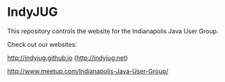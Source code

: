 # IndyJUG

This repository controls the website for the Indianapolis Java User Group.

Check out our websites:

http://indyjug.github.io (http://indyjug.net)

http://www.meetup.com/Indianapolis-Java-User-Group/

